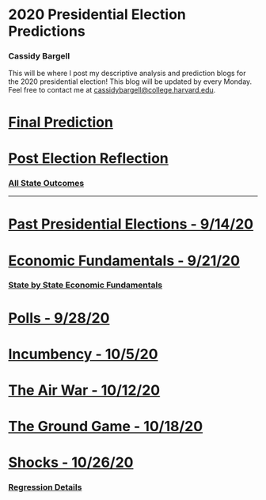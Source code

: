 # 2020 Presidential Election Predictions
### Cassidy Bargell

This will be where I post my descriptive analysis and prediction blogs for the 2020 presidential election! This blog will be updated by every Monday. Feel free to contact me at [cassidybargell@college.harvard.edu](cassidybargell@college.harvard.edu). 

# [Final Prediction](posts/final_prediction.md)
# [Post Election Reflection](posts/post_election_reflection.md)
### [All State Outcomes](posts/state_outcomes.md)

<hr>

# [Past Presidential Elections - 9/14/20](posts/week_1.md)
# [Economic Fundamentals - 9/21/20](posts/week_2.md)
### [State by State Economic Fundamentals](posts/week_2.5.md)
# [Polls - 9/28/20](posts/week_3.md)
# [Incumbency - 10/5/20](posts/week_4.md)
# [The Air War - 10/12/20](posts/week_5.md)
# [The Ground Game - 10/18/20](posts/week_6.md)
# [Shocks - 10/26/20](posts/week_7.md)
### [Regression Details](posts/week_7.5.md)

